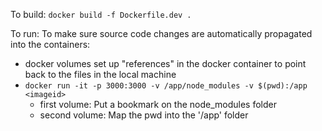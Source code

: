 To build:
`docker build -f Dockerfile.dev .`

To run:
To make sure source code changes are automatically propagated into the containers:
- docker volumes set up "references" in the docker container to point back to the files in the local machine
- `docker run -it -p 3000:3000 -v /app/node_modules -v $(pwd):/app <imageid>`
	- first volume: Put a bookmark on the node_modules folder
	- second volume: Map the pwd into the '/app' folder
